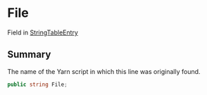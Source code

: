 # File

Field in [StringTableEntry](/api/csharp/yarn.unity.stringtableentry.md)

## Summary


The name of the Yarn script in which this line was originally
found.


```csharp
public string File;
```

